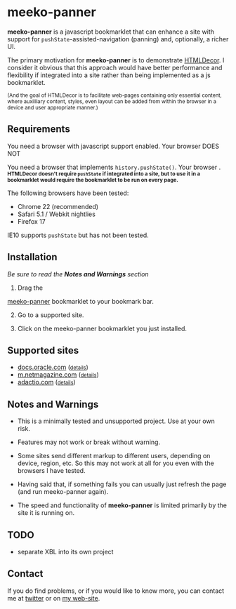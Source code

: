 <style>
html { width: 100%; text-align: center; }
body { width: 72ex; margin: 0 auto; text-align: left; }
abbr { border-bottom: 1px dotted; }
</style>

meeko-panner
=============

**meeko-panner** is a javascript bookmarklet that can enhance a site with 
support for `pushState`-assisted-navigation (panning)
and, optionally, a richer UI. 

The primary motivation for **meeko-panner** is to demonstrate [HTMLDecor](http://github.com/shogun70/HTMLDecor).
I consider it obvious that this approach would have better performance and flexibility
if integrated into a site rather than being implemented as a js bookmarklet. 

<small>(And the goal of HTMLDecor is to facilitate web-pages containing only essential content,
where auxilliary content, styles, even layout can be added from within the browser
in a device and user appropriate manner.)</small>


Requirements
------------

You need a browser with javascript support enabled. Your browser <script>document.write("DOES")</script><noscript>DOES NOT</noscript>

You need a browser that implements `history.pushState()`. Your browser <script>document.write(!!history.pushState ? "DOES" : "DOES NOT")</script>.
<small><b>HTMLDecor doesn't require `pushState` if integrated into a site,
but to use it in a bookmarklet would require the bookmarklet to be run on every page. </b></small>

The following browsers have been tested:

- Chrome 22 (recommended)
- Safari 5.1 / Webkit nightlies
- Firefox 17

IE10 supports `pushState` but has not been tested.


Installation
------------

*Be sure to read the **Notes and Warnings** section*

1. Drag the
<a title="meeko-panner" href="javascript:var decorBase = (location.protocol == 'https:') ? 'https://d3g4qkktqnw71.cloudfront.net/meeko-panner/' : 'http://dist.meekostuff.net/meeko-panner/'; var script=document.createElement('script'); script.src=decorBase + 'loader.js'; document.getElementsByTagName('head')[0].appendChild(script); void(0);">
meeko-panner</a> bookmarklet to your bookmark bar.

2. Go to a supported site. 

3. Click on the meeko-panner bookmarklet you just installed. 


Supported sites
---------------

- [docs.oracle.com](http://docs.oracle.com) (<small>[details](docs.oracle.com/)</small>)
- [m.netmagazine.com](http://m.netmagazine.com) (<small>[details](m.netmagazine.com/)</small>)
- [adactio.com](http://adactio.com) (<small>[details](adactio.com/)</small>)


Notes and Warnings
------------------

- This is a minimally tested and unsupported project. Use at your own risk.

- Features may not work or break without warning. 

- Some sites send different markup to different users, depending on device, region, etc.
So this may not work at all for you even with the browsers I have tested. 

- Having said that, if something fails you can usually just refresh the page (and run meeko-panner again).

- The speed and functionality of **meeko-panner** is limited primarily by the site it is running on. 


TODO
----

- separate XBL into its own project


Contact
-------

If you do find problems, or if you would like to know more, you can contact me at [twitter](https://twitter.com/Meekostuff)
or on [my web-site](http://meekostuff.net).

